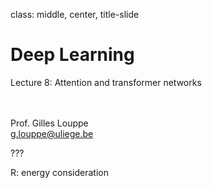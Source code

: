 class: middle, center, title-slide

# Deep Learning

Lecture 8: Attention and transformer networks

<br><br>
Prof. Gilles Louppe<br>
[g.louppe@uliege.be](mailto:g.louppe@uliege.be)


???

R: energy consideration
